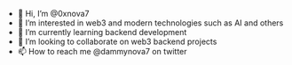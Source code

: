 - 👋 Hi, I’m @0xnova7
- 👀 I’m interested in web3 and modern technologies such as AI and others
- 🌱 I’m currently learning backend development
- 💞️ I’m looking to collaborate on web3 backend projects
- 📫 How to reach me @dammynova7 on twitter

<!---
0xnova7/0xnova7 is a ✨ special ✨ repository because its `README.md` (this file) appears on your GitHub profile.
You can click the Preview link to take a look at your changes.
--->
